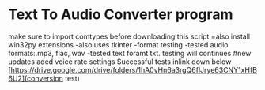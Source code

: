 # Text To Audio Converter program

make sure to import comtypes before downloading this script
=also install win32py extensions
-also uses tkinter
-format testing
-tested audio formats:.mp3, flac, wav
-tested text foramt txt. testing will continues
#new updates
aded voice rate settings
Successful tests inlink down below
[https://drive.google.com/drive/folders/1hA0vHn6a3rgQ6flJrye63CNY1xHfB6U2](conversion test)
